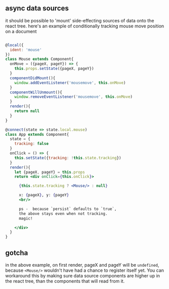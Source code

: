 async data sources
---

it should be possible to 'mount' side-effecting sources of data onto the react tree. here's an example of conditionally tracking mouse move position on a document

```jsx

@local({
  ident: 'mouse'
})
class Mouse extends Component{
  onMove = ({pageX, pageY}) => {
    this.props.setState({pageX, pageY})
  }
  componentDidMount(){
    window.addEventListener('mousemove', this.onMove)
  }
  componentWillUnmount(){
    window.removeEventListener('mousemove', this.onMove)
  }
  render(){
    return null
  }
}

@connect(state => state.local.mouse)
class App extends Component{
  state = {
    tracking: false
  }
  onClick = () => {
    this.setState({tracking: !this.state.tracking})
  }
  render(){
    let {pageX, pageY} = this.props
    return <div onClick={this.onClick}>

      {this.state.tracking ? <Mouse/> : null}

      x: {pageX}, y: {pageY}
      <br/>

      ps -  because `persist` defaults to `true`,
      the above stays even when not tracking.
      magic!

    </div>
  }
}
```

gotcha
---

in the above example, on first render, pageX and pageY will be `undefined`, because `<Mouse/>` wouldn't have had a chance to register itself yet. You can workaround this by making sure data source components are higher up in the react tree, than the components that will read from it.